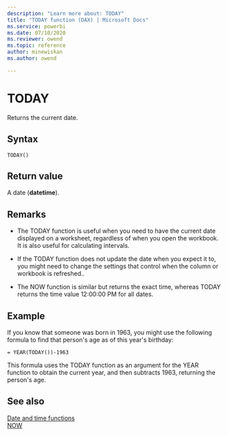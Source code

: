 ```yaml
---
description: "Learn more about: TODAY"
title: "TODAY function (DAX) | Microsoft Docs"
ms.service: powerbi 
ms.date: 07/10/2020
ms.reviewer: owend
ms.topic: reference
author: minewiskan
ms.author: owend

---
```

# TODAY

Returns the current date.  
  
## Syntax  
  
```dax
TODAY()  
```

## Return value

A date (**datetime**).  
  
## Remarks

- The TODAY function is useful when you need to have the current date displayed on a worksheet, regardless of when you open the workbook. It is also useful for calculating intervals.  
  
- If the TODAY function does not update the date when you expect it to, you might need to change the settings that control when the column or workbook is refreshed..  
  
- The NOW function is similar but returns the exact time, whereas TODAY returns the time value 12:00:00 PM for all dates.  
  
## Example

If you know that someone was born in 1963, you might use the following formula to find that person's age as of this year's birthday:  
  
```dax
= YEAR(TODAY())-1963  
```

This formula uses the TODAY function as an argument for the YEAR function to obtain the current year, and then subtracts 1963, returning the person's age.  
  
## See also

[Date and time functions](date-and-time-functions-dax.md)  
[NOW](now-function-dax.md)  
